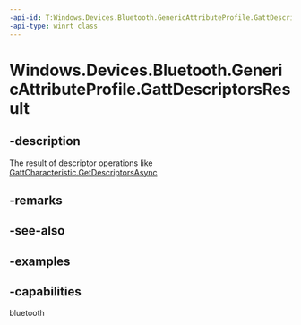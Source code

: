 ```yaml
---
-api-id: T:Windows.Devices.Bluetooth.GenericAttributeProfile.GattDescriptorsResult
-api-type: winrt class
---
```


<!-- Class syntax.
public class GattDescriptorsResult 
-->

# Windows.Devices.Bluetooth.GenericAttributeProfile.GattDescriptorsResult

## -description
The result of descriptor operations like [GattCharacteristic.GetDescriptorsAsync](gattdescriptor_writevaluewithresultasync_525802224.md)
## -remarks

## -see-also

## -examples


## -capabilities
bluetooth
